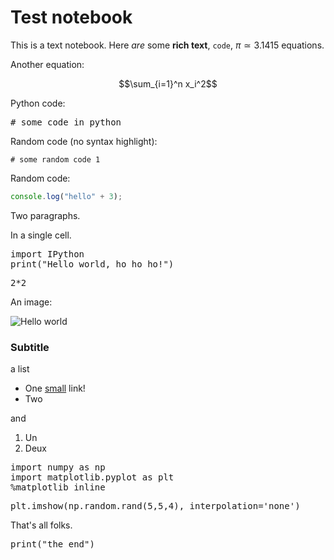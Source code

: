 # Test notebook

This is a text notebook. Here *are* some **rich text**, `code`, <span class="math-tex" data-type="tex">$\pi\simeq 3.1415$</span> equations.

Another equation:

<span class="math-tex" data-type="tex">$$\sum_{i=1}^n x_i^2$$</span>

Python code:

<pre data-code-language="python"
     data-executable="true"
     data-type="programlisting">
# some code in python
</pre>

Random code (no syntax highlight):

```
# some random code 1
```

Random code:

```javascript
console.log("hello" + 3);
```

Two paragraphs.

In a single cell.

<pre data-code-language="python"
     data-executable="true"
     data-type="programlisting">
import IPython
print("Hello world, ho ho ho!")
</pre>

<pre data-code-language="python"
     data-executable="true"
     data-type="programlisting">
2*2
</pre>

An image:

![Hello world](http://wristgeek.com/wp-content/uploads/2014/09/hello_world.png)

### Subtitle

a list

* One [small](http://www.google.fr) link!
* Two

and

1. Un
2. Deux

<pre data-code-language="python"
     data-executable="true"
     data-type="programlisting">
import numpy as np
import matplotlib.pyplot as plt
%matplotlib inline
</pre>

<pre data-code-language="python"
     data-executable="true"
     data-type="programlisting">
plt.imshow(np.random.rand(5,5,4), interpolation='none')
</pre>

That's all folks.

<pre data-code-language="python"
     data-executable="true"
     data-type="programlisting">
print("the end")
</pre>
